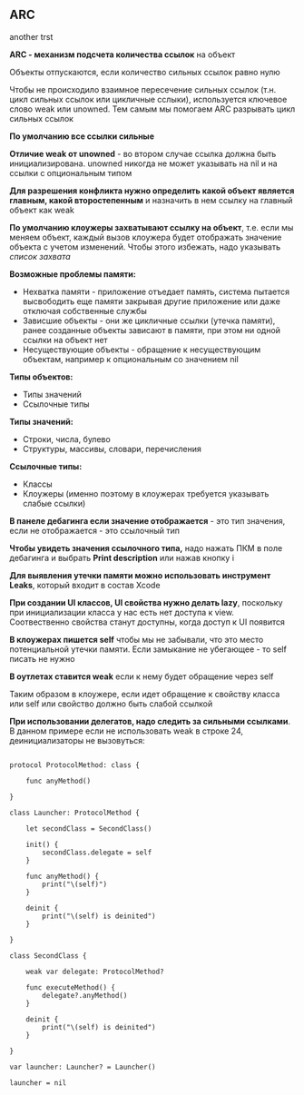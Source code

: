 ## ARC

another trst

 **ARC - механизм подсчета количества ссылок** на объект

Объекты отпускаются, если количество сильных ссылок равно нулю  

Чтобы не происходило взаимное пересечение сильных ссылок (т.н. цикл сильных ссылок или цикличные сслыки), используется ключевое слово weak или unowned. Тем самым мы помогаем ARC разрывать цикл сильных ссылок

**По умолчанию все ссылки сильные**  

**Отличие weak от unowned** - во втором случае ссылка должна быть инициализирована. unowned никогда не может указывать на nil и на ссылки с опциональным типом

**Для разрешения конфликта нужно определить какой объект является главным, какой второстепенным** и назначить в нем ссылку на главный объект как weak

**По умолчанию клоужеры захватывают ссылку на объект**, т.е. если мы меняем объект, каждый вызов клоужера будет отображать значение объекта с учетом изменений. Чтобы этого избежать, надо указывать _список захвата_

**Возможные проблемы памяти:**  

* Нехватка памяти - приложение отъедает память, система пытается высвободить еще памяти закрывая другие приложение или даже отключая собственные службы
* Зависшие объекты - они же цикличные ссылки (утечка памяти), ранее созданные объекты зависают в памяти, при этом ни одной ссылки на объект нет
* Несуществующие объекты - обращение к несуществующим объектам, например к опциональным со значением nil

**Типы объектов:**

* Типы значений
* Ссылочные типы

**Типы значений:**

* Строки, числа, булево
* Структуры, массивы, словари, перечисления

**Ссылочные типы:**  

* Классы
* Клоужеры (именно поэтому в клоужерах требуется указывать слабые ссылки)

**В панеле дебагинга если значение отображается** - это тип значения, если не отображается - это ссылочный тип

**Чтобы увидеть значения ссылочного типа,** надо нажать ПКМ в поле дебагинга и выбрать **Print description** или нажав кнопку i

**Для выявления утечки памяти можно использовать инструмент Leaks**, который входит в состав Xcode

**При создании UI классов, UI свойства нужно делать lazy**, поскольку при инициализации класса у нас есть нет доступа к view. Соотвественно свойства станут доступны, когда доступ к UI появится

**В клоужерах пишется self** чтобы мы не забывали, что это место потенциальной утечки памяти. Если замыкание не убегающее - то self писать не нужно  

**В оутлетах ставится weak** если к нему будет обращение через self

Таким образом в клоужере, если идет обращение к свойству класса или self или свойство должно быть слабой ссылкой

**При использовании делегатов, надо следить за сильными ссылками**. В данном примере если не использовать weak в строке 24, деинициализаторы не вызовуться:  

```

protocol ProtocolMethod: class {

	func anyMethod()

}

class Launcher: ProtocolMethod {

	let secondClass = SecondClass()

	init() {
		secondClass.delegate = self
	}

	func anyMethod() {
		print("\(self)")
	}

	deinit {
		print("\(self) is deinited")
	}

}

class SecondClass {

	weak var delegate: ProtocolMethod?

	func executeMethod() {
		delegate?.anyMethod()
	}

	deinit {
		print("\(self) is deinited")
	}

}
  
var launcher: Launcher? = Launcher()

launcher = nil

```
